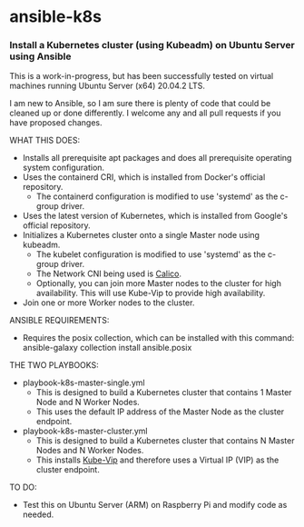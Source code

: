 # ansible-k8s
### Install a Kubernetes cluster **(using Kubeadm)** on Ubuntu Server using Ansible

This is a work-in-progress, but has been successfully tested on virtual machines running Ubuntu Server (x64) 20.04.2 LTS.

I am new to Ansible, so I am sure there is plenty of code that could be cleaned up or done differently.  I welcome any and all pull requests if you have proposed changes.


WHAT THIS DOES:
* Installs all prerequisite apt packages and does all prerequisite operating system configuration.
* Uses the containerd CRI, which is installed from Docker's official repository.
  * The containerd configuration is modified to use 'systemd' as the c-group driver.
* Uses the latest version of Kubernetes, which is installed from Google's official repository.
* Initializes a Kubernetes cluster onto a single Master node using kubeadm.
  * The kubelet configuration is modified to use 'systemd' as the c-group driver.
  * The Network CNI being used is [Calico](https://www.tigera.io/project-calico/).
  * Optionally, you can join more Master nodes to the cluster for high availability.  This will use Kube-Vip to provide high availability.
* Join one or more Worker nodes to the cluster.

ANSIBLE REQUIREMENTS:
* Requires the posix collection, which can be installed with this command:  ansible-galaxy collection install ansible.posix

THE TWO PLAYBOOKS:
* playbook-k8s-master-single.yml
  * This is designed to build a Kubernetes cluster that contains 1 Master Node and N Worker Nodes.
  * This uses the default IP address of the Master Node as the cluster endpoint.
* playbook-k8s-master-cluster.yml
  * This is designed to build a Kubernetes cluster that contains N Master Nodes and N Worker Nodes.
  * This installs [Kube-Vip](https://kube-vip.io/) and therefore uses a Virtual IP (VIP) as the cluster endpoint.


TO DO:
* Test this on Ubuntu Server (ARM) on Raspberry Pi and modify code as needed.
